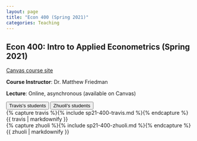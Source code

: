 ```yaml
---
layout: page
title: "Econ 400 (Spring 2021)"
categories: Teaching
---
```


## Econ 400: Intro to Applied Econometrics (Spring 2021)

[Canvas course site](https://canvas.wisc.edu/courses/243632)

**Course Instructor**: Dr. Matthew Friedman

**Lecture**: Online, asynchronous (available on Canvas)

<html>
<button class="tablink" onclick="openPage('For-Travis', this)" id="default-Travis" role="tab" data-toggle="tab" href="Travis">Travis's students</button>
<button class="tablink" onclick="openPage('For-Zhuoli', this)" id="default-Zhuoli" role="tab" data-toggle="tab" href="Zhuoli">Zhuoli's students</button>

<div id="For-Travis" class="tabcontent">
    {% capture travis %}{% include sp21-400-travis.md %}{% endcapture %}
    {{ travis | markdownify }}
</div>

<div id="For-Zhuoli" class="tabcontent">
    {% capture zhuoli %}{% include sp21-400-zhuoli.md %}{% endcapture %}
    {{ zhuoli | markdownify }}
</div>
</html>

&nbsp; 